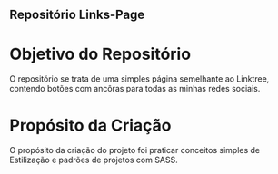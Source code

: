 ## Repositório Links-Page

# Objetivo do Repositório
O repositório se trata de uma simples página semelhante ao Linktree, contendo botões com ancôras para todas as minhas redes sociais.

# Propósito da Criação
O propósito da criação do projeto foi praticar conceitos simples de Estilização e padrões de projetos com SASS.
